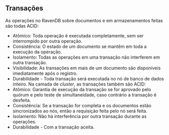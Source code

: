 ## Transações
As operações no RavenDB sobre documentos e em armazenamentos feitas são todas ACID:
 - Atômico: Toda operação é executada completamente, sem ser interrompido por outra operação.
 - Consistência: O estado de um documento se mantêm em toda a execução da operação.
 - Isolamento: Todas as operações em uma transação não interferem em outra transação.
 - Visibilidade: As transações em mais de um documento são disponíveis imediatamente após o registro. 
 - Durabilidade - Toda transação será executada no nó de banco de dados inteiro.
Na camada de *cluster*, as transações também são ACID:
 - Atômico: Garantia de execução da transação se for aprovado pelo quórum e pelo teste de simultaneidade, caso contrário a transação é desfeita.
 - Consistência: Se a transação for completa e os documentos estão sincronizados ao nós, então a requisição feita pelo nó será feita.
 - Isolamento: Não há interferência por outra transação durante as operações.
 - Durabilidade - Com a transação aceita.
<!--stackedit_data:
eyJoaXN0b3J5IjpbMjEwNjEwODU3NCwzNjUzODcxOTQsLTI2MD
UyMTc3OF19
-->